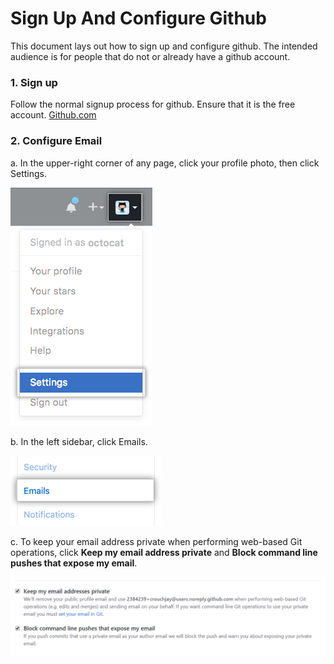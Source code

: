 # Sign Up And Configure Github

This document lays out how to sign up and configure github. The intended audience is for people that do not or already have a github account.

### 1. Sign up

Follow the normal signup process for github. Ensure that it is the free account.
[Github.com](https://github.com)

### 2. Configure Email

a. In the upper-right corner of any page, click your profile photo, then click Settings.

![Github User Settings](/images/userbar-account-settings.png)

b. In the left sidebar, click Emails.

![Github Email Sidebar](/images/settings-sidebar-emails.png)

c. To keep your email address private when performing web-based Git operations, click **Keep my email address private** and **Block command line pushes that expose my email**.

![Github Email Settings](/images/emails-address-settings.PNG)
